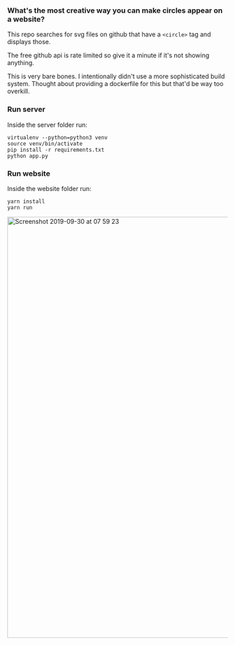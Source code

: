 ### What's the most creative way you can make circles appear on a website?


This repo searches for svg files on github that have a `<circle>` tag and displays those.

The free github api is rate limited so give it a minute if it's not showing anything.

This is very bare bones. I intentionally didn't use a more sophisticated build system. Thought about providing a dockerfile for this but that'd be way too overkill.


### Run server

Inside the server folder run:

```
virtualenv --python=python3 venv
source venv/bin/activate
pip install -r requirements.txt
python app.py
```

### Run website

Inside the website folder run:
```
yarn install
yarn run
```

<img width="963" alt="Screenshot 2019-09-30 at 07 59 23" src="https://user-images.githubusercontent.com/1624385/65854148-11677500-e35c-11e9-9ffc-f006df8c1bd8.png">
